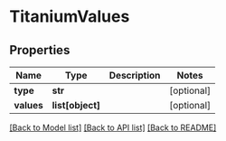 # TitaniumValues


## Properties
Name | Type | Description | Notes
------------ | ------------- | ------------- | -------------
**type** | **str** |  | [optional] 
**values** | **list[object]** |  | [optional] 

[[Back to Model list]](../README.md#documentation-for-models) [[Back to API list]](../README.md#documentation-for-api-endpoints) [[Back to README]](../README.md)


